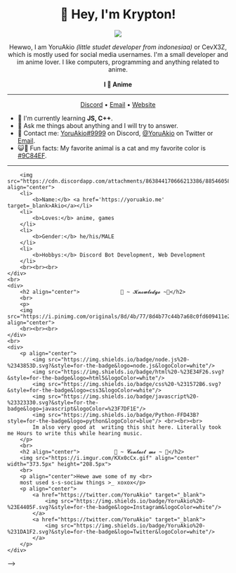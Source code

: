 <h1 align="center">👋 Hey, I'm Krypton!</h1>

<div align="center">
  <a href="https://yoruakio.me">
            <img src="https://lanyard.cnrad.dev/api/919841186246692886?idleMessage=Cause,%20baby,%20tonight%20we're%20beautiful%20now&animated=true&theme=dark&borderRadius=20&hideBadges=true&hideDiscrim=true&bg=212121"  />
  </a>
</div>

<p align="center">Hewwo, I am YoruAkio <i>(little studet developer from indonesiaa)</i> or CevX3Z, which is mostly used for social media usernames. I'm a small developer and im anime lover. I like computers, programming and anything related to anime.<br><br><strong>I 💜 Anime</strong></p>

<hr>

<p align="center">
  <a href="https://go.yoruakio.me/discord">Discord</a> • <a href="https://go.yoruakio.me/mail">Email</a> • <a href="https://yoruakio.me">Website</a>
</p>

- 🌱 I'm currently learning **JS, C++**.
- 💭 Ask me things about anything and I will try to answer.
- 📇 Contact me: [YoruAkio#9999](https://go.yoruakio.me/discord) on Discord, [@YoruAkio](https://go.yoruakio.me/twitter) on Twitter or [Email](https://go.yoruakio.me/mail).
- 😺💜 Fun facts: My favorite animal is a cat and my favorite color is [#9C84EF](https://color-hex.com/color/9c84ef).

<hr>

<!-- <body>
    <h1 align="center">~ 💖 𝓦𝓮𝓵𝓬𝓸𝓶𝓮 𝓽𝓸 𝓶𝔂 𝓟𝓻𝓸𝓯𝓲𝓵𝓮 💖 ~</h1>
    <br>
    <div align="center">
        <a href="https://yoruakio.me">
            <img src="https://lanyard.cnrad.dev/api/919841186246692886?idleMessage=Cause,%20baby,%20tonight%20we're%20beautiful%20now&animated=true&theme=dark&borderRadius=20&hideBadges=true&hideDiscrim=true&bg=212121"  />
        </a>
        <br>
    </div>
    <div>
        <h2 align="center"> 🦊 ~ 𝓐𝓫𝓸𝓾𝓽 𝓶𝓮 ~ 🦊 </h2>
        <!-- <img src="https://64.media.tumblr.com/e1f1c97123ae217eb731500e502e0083/tumblr_n9dxcikmIU1qc9zfzo7_r1_250.gif" align="right"> -->
        <img src="https://cdn.discordapp.com/attachments/863844170666213386/885460586874417152/joged.gif" align="center">
        <li>
            <b>Name:</b> <a href='https://yoruakio.me' target=_blank>Akio</a></li>
        <li>
            <b>Loves:</b> anime, games
        </li>
        <li>
            <b>Gender:</b> he/his/MALE
        </li>
        <li>
            <b>Hobbys:</b> Discord Bot Development, Web Development
        </li>
        <br><br><br>
    </div>
    <br>
    <div>
        <h2 align="center">             📇 ~ 𝓚𝓷𝓸𝔀𝓵𝓮𝓭𝓰𝓮 ~📇</h2>
        <br>
        <p>
        <img src="https://i.pinimg.com/originals/8d/4b/77/8d4b77c44b7a68c0fd609411e2c0ec3c.gif" align="center">
        <br><br><br>
    </div>
    <br>
    <div>
        <p align="center">
            <img src="https://img.shields.io/badge/node.js%20-%2343853D.svg?&style=for-the-badge&logo=node.js&logoColor=white"/>
            <img src="https://img.shields.io/badge/html%20-%23E34F26.svg?&style=for-the-badge&logo=html5&logoColor=white"/>
            <img src="https://img.shields.io/badge/css%20-%231572B6.svg?&style=for-the-badge&logo=css3&logoColor=white"/>
            <img src="https://img.shields.io/badge/javascript%20-%23323330.svg?&style=for-the-badge&logo=javascript&logoColor=%23F7DF1E"/>
            <img src="https://img.shields.io/badge/Python-FFD43B?style=for-the-badge&logo=python&logoColor=blue"/> <br><br><br>
            Im also very good at  writing this shit here. Literally took me Hours to write this while hearing music.
        </p>
        <br>
        <h2 align="center">           📝 ~ 𝓒𝓸𝓷𝓽𝓪𝓬𝓽 𝓶𝓮 ~ 📝</h2>
        <img src="https://i.imgur.com/KXx0cCx.gif" align="center" width="373.5px" height="208.5px">
        <br>
        <p align="center">Hewe awe some of my <br>
        most used s-s-sociaw things >_ xoxox</p>
        <p align="center">
            <a href="https://twitter.com/YoruAkio" target="_blank">
                <img src="https://img.shields.io/badge/YoruAkio%20-%23E4405F.svg?&style=for-the-badge&logo=Instagram&logoColor=white"/>
            </a>
            <a href="https://twitter.com/YoruAkio" target="_blank">
                <img src="https://img.shields.io/badge/YoruAkio%20-%231DA1F2.svg?&style=for-the-badge&logo=Twitter&logoColor=white"/>
            </a>
        </p>
    </div>
</body> -->
